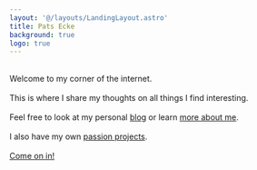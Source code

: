 ```yaml
---
layout: '@/layouts/LandingLayout.astro'
title: Pats Ecke
background: true
logo: true
---
```


\
Welcome to my corner of the internet.\
\
This is where I share my thoughts on all things I find interesting.\
\
Feel free to look at my personal [blog](/posts) or learn [more about me](/about).\
\
I also have my own [passion projects](/projects).\
\
[Come on in!](/posts)